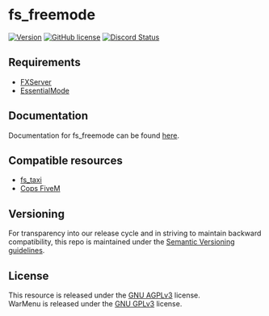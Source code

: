 # fs_freemode
[![Version](https://img.shields.io/badge/Version-v1.3.6-brightgreen.svg)]()
[![GitHub license](https://img.shields.io/github/license/FiveM-Scripts/fs_freemode.svg)](https://github.com/FiveM-Scripts/fs_freemode/blob/master/LICENSE)
<a href="https://discord.gg/qnAqCEd" title="Chat on Discord"><img alt="Discord Status" src="https://discordapp.com/api/guilds/285462938691567627/widget.png"></a>

## Requirements
- [FXServer](https://wiki.fivem.net/wiki/Running_FXServer)
- [EssentialMode](https://forum.fivem.net/t/release-essentialmode-base)

## Documentation   
 Documentation for fs_freemode can be found [here](https://freemode.readme.io).    

## Compatible resources
- [fs_taxi](https://github.com/FiveM-Scripts/fs_taxi)
- [Cops FiveM](https://forum.fivem.net/t/release-cops-fivem-v1-3-0-07-07-2017/17460)

## Versioning
For transparency into our release cycle and in striving to maintain backward compatibility,
this repo is maintained under the [Semantic Versioning guidelines](http://semver.org/).

## License
This resource is released under the [GNU AGPLv3](LICENSE) license.    
WarMenu is released under the [GNU GPLv3](libs/Warmenu-License.txt) license.
